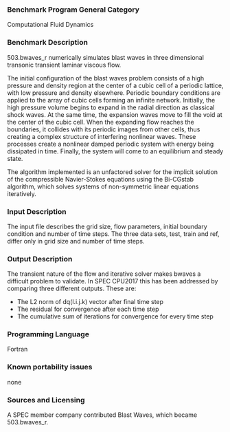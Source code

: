 ### Benchmark Program General Category

Computational Fluid Dynamics

### Benchmark Description

503.bwaves_r numerically simulates blast waves in three dimensional transonic transient laminar viscous flow.

The initial configuration of the blast waves problem consists of a high pressure and density region at the center of a cubic cell of a periodic lattice, with low pressure and density elsewhere. Periodic boundary conditions are applied to the array of cubic cells forming an infinite network. Initially, the high pressure volume begins to expand in the radial direction as classical shock waves. At the same time, the expansion waves move to fill the void at the center of the cubic cell. When the expanding flow reaches the boundaries, it collides with its periodic images from other cells, thus creating a complex structure of interfering nonlinear waves. These processes create a nonlinear damped periodic system with energy being dissipated in time. Finally, the system will come to an equilibrium and steady state.

The algorithm implemented is an unfactored solver for the implicit solution of the compressible Navier-Stokes equations using the Bi-CGstab algorithm, which solves systems of non-symmetric linear equations iteratively.

### Input Description

The input file describes the grid size, flow parameters, initial boundary condition and number of time steps. The three data sets, test, train and ref, differ only in grid size and number of time steps.

### Output Description

The transient nature of the flow and iterative solver makes bwaves a difficult problem to validate. In SPEC CPU2017 this has been addressed by comparing three different outputs. These are:

- The L2 norm of dq(l.i.j.k) vector after final time step
- The residual for convergence after each time step
- The cumulative sum of iterations for convergence for every time step

### Programming Language

Fortran

### Known portability issues

none

### Sources and Licensing

A SPEC member company contributed Blast Waves, which became 503.bwaves_r.